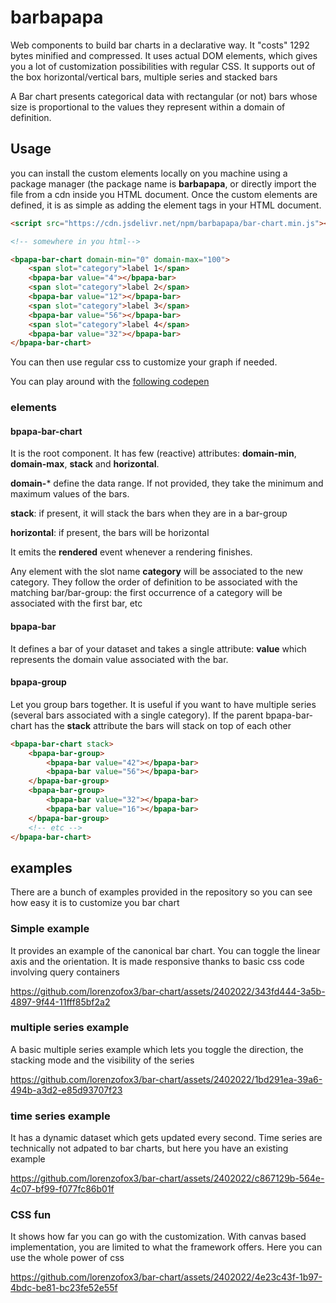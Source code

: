 

# barbapapa

Web components to build bar charts in a declarative way. It "costs" 1292 bytes minified and compressed. It uses actual DOM elements, which gives you a lot of customization possibilities with regular CSS.
It supports out of the box horizontal/vertical bars, multiple series and stacked bars  

A Bar chart presents categorical data with rectangular (or not) bars whose size is proportional to the values they represent within a domain of definition.

## Usage 

you can install the custom elements locally on you machine using a package manager (the package name is **barbapapa**, or directly import the file from a cdn inside you HTML document. 
Once the custom elements are defined, it is as simple as adding the element tags in your HTML document. 

```html
<script src="https://cdn.jsdelivr.net/npm/barbapapa/bar-chart.min.js"></script>

<!-- somewhere in you html-->

<bpapa-bar-chart domain-min="0" domain-max="100">
    <span slot="category">label 1</span>
    <bpapa-bar value="4"></bpapa-bar>
    <span slot="category">label 2</span>
    <bpapa-bar value="12"></bpapa-bar>
    <span slot="category">label 3</span>
    <bpapa-bar value="56"></bpapa-bar>
    <span slot="category">label 4</span>
    <bpapa-bar value="32"></bpapa-bar>
</bpapa-bar-chart>


```

You can then use regular css to customize your graph if needed.

You can play around with the [following codepen](https://codepen.io/lorenzofox3/pen/RwdvwZM)

### elements

#### bpapa-bar-chart

It is the root component. It has few (reactive) attributes: **domain-min**, **domain-max**, **stack** and **horizontal**.

**domain-*** define the data range. If not provided, they take the minimum and maximum values of the bars. 

**stack**: if present, it will stack the bars when they are in a bar-group

**horizontal**: if present, the bars will be horizontal

It emits the **rendered** event whenever a rendering finishes.

Any element with the slot name **category** will be associated to the new category. They follow the order of definition to be associated with the matching bar/bar-group: the first occurrence of a category will be associated with the first bar, etc

#### bpapa-bar

It defines a bar of your dataset and takes a single attribute: **value** which represents the domain value associated with the bar.

#### bpapa-group

Let you group bars together. It is useful if you want to have multiple series (several bars associated with a single category). If the parent bpapa-bar-chart has the **stack** attribute the bars will stack on top of each other

```html
<bpapa-bar-chart stack>
    <bpapa-bar-group>
        <bpapa-bar value="42"></bpapa-bar>
        <bpapa-bar value="56"></bpapa-bar>
    </bpapa-bar-group>
    <bpapa-bar-group>
        <bpapa-bar value="32"></bpapa-bar>
        <bpapa-bar value="16"></bpapa-bar>
    </bpapa-bar-group>
    <!-- etc -->
</bpapa-bar-chart>
```

## examples 

There are a bunch of examples provided in the repository so you can see how easy it is to customize you bar chart


### Simple example

It provides an example of the canonical bar chart. You can toggle the linear axis and the orientation. It is made responsive thanks to basic css code involving query containers

https://github.com/lorenzofox3/bar-chart/assets/2402022/343fd444-3a5b-4897-9f44-11fff85bf2a2

### multiple series example

A basic multiple series example which lets you toggle the direction, the stacking mode and the visibility of the series

https://github.com/lorenzofox3/bar-chart/assets/2402022/1bd291ea-39a6-494b-a3d2-e85d93707f23

### time series example

It has a dynamic dataset which gets updated every second. Time series are technically not adpated to bar charts, but here you have an existing example

https://github.com/lorenzofox3/bar-chart/assets/2402022/c867129b-564e-4c07-bf99-f077fc86b01f

### CSS fun

It shows how far you can go with the customization. With canvas based implementation, you are limited to what the framework offers. Here you can use the whole power of css

https://github.com/lorenzofox3/bar-chart/assets/2402022/4e23c43f-1b97-4bdc-be81-bc23fe52e55f

